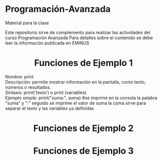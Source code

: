 # Programación-Avanzada
Material para la clase


Este repositorio sirve de complemento para realizar las actividades del curso Programación Avanzada
Para detalles sobre el contenido se debe leer la información publicada en EMINUS


<h1 align = "center"> Funciones de Ejemplo 1 </h1>
Nombre: print <br>
Descripción: permite mostrar información en la pantalla, como texto, números o resultados. <br>
Sintaxis: print('texto') o print (variables) <br>
Ejemplo simple: print("suma:", suma) #se imprime en la consola la palabra "suma" y ":" seguido se imprime el valor de suma la coma sirve para separar el texto y las variables ya definidas

<h1 align = "center"> Funciones de Ejemplo 2 </h1>

<h1 align = "center"> Funciones de Ejemplo 3 </h1>
